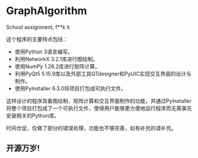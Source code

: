 # GraphAlgorithm

School assignment, f**k it

这个程序的主要特点包括：

- 使用Python 3语言编写。
- 利用NetworkX 3.2.1库进行图绘制。
- 使用NumPy 1.26.2库进行矩阵计算。
- 利用PyQt5 5.15.9库以及外部工具QTdesigner和PyUIC实现交互界面的设计与制作。
- 使用PyInstaller 6.3.0将项目打包成可执行文件。

这样设计的程序具备图绘制、矩阵计算和交互界面制作的功能，并通过PyInstaller将整个项目打包成了一个可执行文件，使得用户能够更方便地运行程序而无需事先安装相关的Python库。

时间仓促，仅做了部分的错误处理，功能也不够完善，如有补充的请补充。

## 开源万岁!
